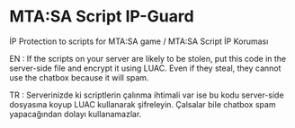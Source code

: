 # MTA:SA Script IP-Guard
İP Protection to scripts for MTA:SA game / MTA:SA Script İP Koruması

EN : If the scripts on your server are likely to be stolen, put this code in the server-side file and encrypt it using LUAC. Even if they steal, they cannot use the chatbox because it will spam.

TR : Serverinizde ki scriptlerin çalınma ihtimali var ise bu kodu server-side dosyasına koyup LUAC kullanarak şifreleyin. Çalsalar bile chatbox spam yapacağından dolayı kullanamazlar.
